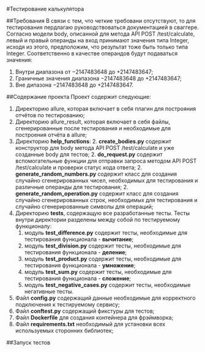 #Тестирование калькулятора


##Требования
В связи с тем, что четкие требовани отсутствуют, то для тестирования пердлагаю руководствоваться
документацией в сваггере.  
Согласно модели body, описанной для метода API POST /test/calculate, левый и правый
операнды на вход принимают значения типа Integer, исходя из этого, предположим, что результат
тоже быть только типа Integer.
Соответственно в качестве операндов будут подаваться значения:
1. Внутри диапазона от −2147483648 до +2147483647;
2. Граничные значения диапазона −2147483648 до +2147483647;
3. Вне дипазона −2147483648 до +2147483647.


##Содержание проекта
Проект содержит следующие:
1. Директорию allure, которая включает в себя плагин для построяния отчётов по тестированию;
1. Директорию allure_result, которая включает в себя файлы, сгенерированные после тестирования и необходимые для
построения отчёта в allure;
1. Директорию **help_functions**:
    2. **create_bodies.py** содержит конструктор для body метода API POST /test/calculate и уже созданные body для тестов;
    2. **do_request.py** содержит вспомогательные функции для отправки запроса методом API POST /test/calculate и 
    проверки статус кода ответа;
    2. **generate_random_numbers.py** содержит класс для создания случайно сгенерированных чисел, необходимых для тестирования
    и различные операнды для тестирования;
    2. **generate_random_operation.py** содержит класс для создания случайно сгенерированных строк, необходимых для тестирования
    и случайно сгенерированные символы для операций;
1. Директорию **tests**, содержащую все разработанные тесты. 
Тесты внутри директории разделены между собой по тестируемому функционалу:
    1. модуль **test_difference.py** содержит тесты, необходимые для тестирования функционала - **вычитание**;
    1. модуль **test_division.py** содержит тесты, необходимые для тестирования функционала - **деление**;
    1. модуль **test_product.py** содержит тесты, необходимые для тестирования функционала - **умножение**;
    1. модуль **test_sum.py** содержит тесты, необходимые для тестирования функционала - **сложение**;
    1. модуль **test_negative_cases.py** содержит тесты, необходимые негативные тесты.
1. Файл **config.py** содержащий данные необходимые для корректного подключения к тестируемому сервису;
1. Файл **conftest.py** содержащий фикстуры для тестов;
1. Файл **Dockerfile** для создания контейнера для фрэймворка;
1. Файл **requirements.txt** необходимый для установки всех используемых сторонних библиотек;
    


##Запуск тестов

